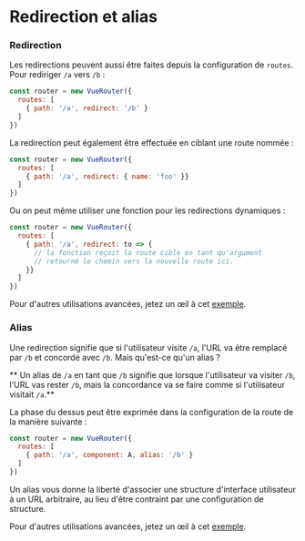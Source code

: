 # Redirection et alias

### Redirection

Les redirections peuvent aussi être faites depuis la configuration de `routes`. Pour rediriger `/a` vers `/b` :

``` js
const router = new VueRouter({
  routes: [
    { path: '/a', redirect: '/b' }
  ]
})
```

La redirection peut également être effectuée en ciblant une route nommée :

``` js
const router = new VueRouter({
  routes: [
    { path: '/a', redirect: { name: 'foo' }}
  ]
})
```

Ou on peut même utiliser une fonction pour les redirections dynamiques :

``` js
const router = new VueRouter({
  routes: [
    { path: '/a', redirect: to => {
      // la fonction reçoit la route cible en tant qu'argument
      // retourné le chemin vers la nouvelle route ici.
    }}
  ]
})
```

Pour d'autres utilisations avancées, jetez un œil à cet [exemple](https://github.com/vuejs/vue-router/blob/dev/examples/redirect/app.js).

### Alias

Une redirection signifie que si l'utilisateur visite `/a`, l'URL va être remplacé par `/b` et concordé avec `/b`. Mais qu'est-ce qu'un alias ?

** Un alias de `/a` en tant que `/b` signifie que lorsque l'utilisateur va visiter `/b`, l'URL vas rester `/b`, mais la concordance va se faire comme si l'utilisateur visitait `/a`.**

La phase du dessus peut être exprimée dans la configuration de la route de la manière suivante :

``` js
const router = new VueRouter({
  routes: [
    { path: '/a', component: A, alias: '/b' }
  ]
})
```

Un alias vous donne la liberté d'associer une structure d'interface utilisateur à un URL arbitraire, au lieu d'être contraint par une configuration de structure.

Pour d'autres utilisations avancées, jetez un œil à cet [exemple](https://github.com/vuejs/vue-router/blob/dev/examples/route-alias/app.js).
